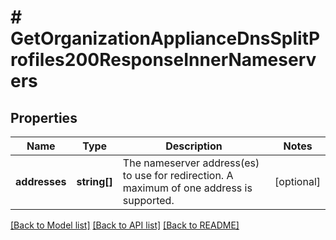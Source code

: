 # # GetOrganizationApplianceDnsSplitProfiles200ResponseInnerNameservers

## Properties

Name | Type | Description | Notes
------------ | ------------- | ------------- | -------------
**addresses** | **string[]** | The nameserver address(es) to use for redirection. A maximum of one address is supported. | [optional]

[[Back to Model list]](../../README.md#models) [[Back to API list]](../../README.md#endpoints) [[Back to README]](../../README.md)
